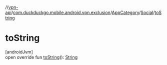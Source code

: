 //[vpn-api](../../../../index.md)/[com.duckduckgo.mobile.android.vpn.exclusion](../../index.md)/[AppCategory](../index.md)/[Social](index.md)/[toString](to-string.md)

# toString

[androidJvm]\
open override fun [toString](to-string.md)(): [String](https://kotlinlang.org/api/latest/jvm/stdlib/kotlin/-string/index.html)
